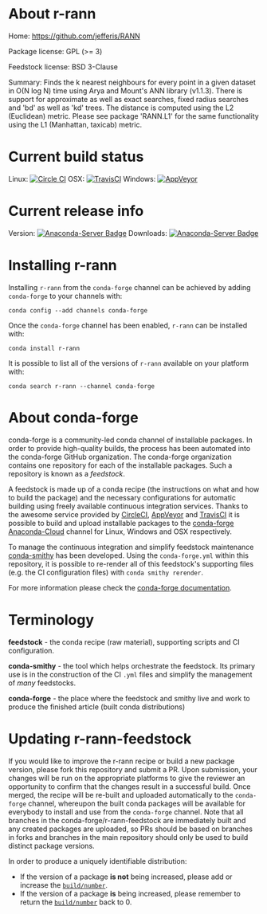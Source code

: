 About r-rann
============

Home: https://github.com/jefferis/RANN

Package license: GPL (>= 3)

Feedstock license: BSD 3-Clause

Summary: Finds the k nearest neighbours for every point in a given dataset in O(N log N) time using Arya and Mount's ANN library (v1.1.3). There is support for approximate as well as exact searches, fixed radius searches and 'bd' as well as 'kd' trees. The distance is computed using the L2 (Euclidean) metric. Please see package 'RANN.L1' for the same functionality using the L1 (Manhattan, taxicab) metric.



Current build status
====================

Linux: [![Circle CI](https://circleci.com/gh/conda-forge/r-rann-feedstock.svg?style=shield)](https://circleci.com/gh/conda-forge/r-rann-feedstock)
OSX: [![TravisCI](https://travis-ci.org/conda-forge/r-rann-feedstock.svg?branch=master)](https://travis-ci.org/conda-forge/r-rann-feedstock)
Windows: [![AppVeyor](https://ci.appveyor.com/api/projects/status/github/conda-forge/r-rann-feedstock?svg=True)](https://ci.appveyor.com/project/conda-forge/r-rann-feedstock/branch/master)

Current release info
====================
Version: [![Anaconda-Server Badge](https://anaconda.org/conda-forge/r-rann/badges/version.svg)](https://anaconda.org/conda-forge/r-rann)
Downloads: [![Anaconda-Server Badge](https://anaconda.org/conda-forge/r-rann/badges/downloads.svg)](https://anaconda.org/conda-forge/r-rann)

Installing r-rann
=================

Installing `r-rann` from the `conda-forge` channel can be achieved by adding `conda-forge` to your channels with:

```
conda config --add channels conda-forge
```

Once the `conda-forge` channel has been enabled, `r-rann` can be installed with:

```
conda install r-rann
```

It is possible to list all of the versions of `r-rann` available on your platform with:

```
conda search r-rann --channel conda-forge
```


About conda-forge
=================

conda-forge is a community-led conda channel of installable packages.
In order to provide high-quality builds, the process has been automated into the
conda-forge GitHub organization. The conda-forge organization contains one repository
for each of the installable packages. Such a repository is known as a *feedstock*.

A feedstock is made up of a conda recipe (the instructions on what and how to build
the package) and the necessary configurations for automatic building using freely
available continuous integration services. Thanks to the awesome service provided by
[CircleCI](https://circleci.com/), [AppVeyor](http://www.appveyor.com/)
and [TravisCI](https://travis-ci.org/) it is possible to build and upload installable
packages to the [conda-forge](https://anaconda.org/conda-forge)
[Anaconda-Cloud](http://docs.anaconda.org/) channel for Linux, Windows and OSX respectively.

To manage the continuous integration and simplify feedstock maintenance
[conda-smithy](http://github.com/conda-forge/conda-smithy) has been developed.
Using the ``conda-forge.yml`` within this repository, it is possible to re-render all of
this feedstock's supporting files (e.g. the CI configuration files) with ``conda smithy rerender``.

For more information please check the [conda-forge documentation](https://conda-forge.org/docs/).

Terminology
===========

**feedstock** - the conda recipe (raw material), supporting scripts and CI configuration.

**conda-smithy** - the tool which helps orchestrate the feedstock.
                   Its primary use is in the construction of the CI ``.yml`` files
                   and simplify the management of *many* feedstocks.

**conda-forge** - the place where the feedstock and smithy live and work to
                  produce the finished article (built conda distributions)


Updating r-rann-feedstock
=========================

If you would like to improve the r-rann recipe or build a new
package version, please fork this repository and submit a PR. Upon submission,
your changes will be run on the appropriate platforms to give the reviewer an
opportunity to confirm that the changes result in a successful build. Once
merged, the recipe will be re-built and uploaded automatically to the
`conda-forge` channel, whereupon the built conda packages will be available for
everybody to install and use from the `conda-forge` channel.
Note that all branches in the conda-forge/r-rann-feedstock are
immediately built and any created packages are uploaded, so PRs should be based
on branches in forks and branches in the main repository should only be used to
build distinct package versions.

In order to produce a uniquely identifiable distribution:
 * If the version of a package **is not** being increased, please add or increase
   the [``build/number``](http://conda.pydata.org/docs/building/meta-yaml.html#build-number-and-string).
 * If the version of a package **is** being increased, please remember to return
   the [``build/number``](http://conda.pydata.org/docs/building/meta-yaml.html#build-number-and-string)
   back to 0.